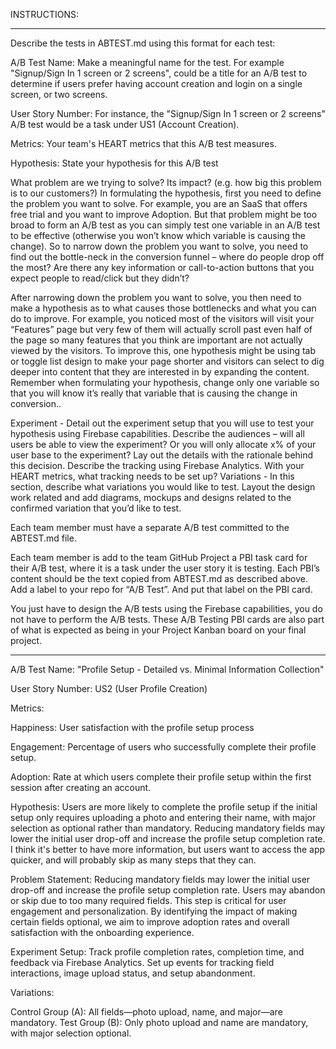 INSTRUCTIONS:

****
Describe the tests in ABTEST.md using this format for each test:

A/B Test Name:  Make a meaningful name for the test. For example  "Signup/Sign In 1 screen or 2 screens", could be a title for an A/B test to determine if users prefer having account creation and login on a single screen, or two screens.

User Story Number: For instance, the "Signup/Sign In 1 screen or 2 screens" A/B test would be a task under US1 (Account Creation). 

Metrics:  Your team's HEART metrics that this A/B test measures.

Hypothesis: State your hypothesis for this A/B test

What problem are we trying to solve? Its impact? (e.g. how big this problem is to our customers?) In formulating the hypothesis, first you need to define the problem you want to solve. For example, you are an SaaS that offers free trial and you want to improve Adoption. But that problem might be too broad to form an A/B test as you can simply test one variable in an A/B test to be effective (otherwise you won’t know which variable is causing the change). So to narrow down the problem you want to solve, you need to find out the bottle-neck in the conversion funnel – where do people drop off the most? Are there any key information or call-to-action buttons that you expect people to read/click but they didn’t? 

After narrowing down the problem you want to solve, you then need to make a hypothesis as to what causes those bottlenecks and what you can do to improve. For example, you noticed most of the visitors will visit your “Features” page but very few of them will actually scroll past even half of the page so many features that you think are important are not actually viewed by the visitors. To improve this, one hypothesis might be using tab or toggle list design to make your page shorter and visitors can select to dig deeper into content that they are interested in by expanding the content. Remember when formulating your hypothesis, change only one variable so that you will know it’s really that variable that is causing the change in conversion..

Experiment - Detail out the experiment setup that you will use to test your hypothesis using Firebase capabilities. Describe the audiences – will all users be able to view the experiment? Or you will only allocate x% of your user base to the experiment? Lay out the details with the rationale behind this decision. Describe the tracking using Firebase Analytics. With your HEART metrics, what tracking needs to be set up? 
Variations - In this section, describe what variations you would like to test. Layout the design work related and add diagrams, mockups and designs related to the confirmed variation that you’d like to test.

Each team member must have a separate A/B test committed to the ABTEST.md file.

Each team member is add to the team GitHub Project a PBI task card for their A/B test, where it is a task under the user story it is testing.  Each PBI’s content should be the text copied from ABTEST.md as described above.  Add a label to your repo for “A/B Test”. And put that label on the PBI card.

 You just have to design the A/B tests using the Firebase capabilities, you do not have to perform the A/B tests. These A/B Testing PBI cards are also part of what is expected as being in your Project Kanban board on your final project.

****

A/B Test Name: "Profile Setup - Detailed vs. Minimal Information Collection"

User Story Number: US2 (User Profile Creation)

Metrics:

Happiness: User satisfaction with the profile setup process 

Engagement: Percentage of users who successfully complete their profile setup.

Adoption: Rate at which users complete their profile setup within the first session after creating an account.

Hypothesis:
Users are more likely to complete the profile setup if the initial setup only requires uploading a photo and entering their name, with major selection as optional rather than mandatory. Reducing mandatory fields may lower the initial user drop-off and increase the profile setup completion rate. I think it's better to have more information, but users want to access the app quicker, and will probably skip as many steps that they can.

Problem Statement:
Reducing mandatory fields may lower the initial user drop-off and increase the profile setup completion rate. Users may abandon or skip due to too many required fields. This step is critical for user engagement and personalization. By identifying the impact of making certain fields optional, we aim to improve adoption rates and overall satisfaction with the onboarding experience.

Experiment Setup:
Track profile completion rates, completion time, and feedback via Firebase Analytics. Set up events for tracking field interactions, image upload status, and setup abandonment.

Variations:

Control Group (A): All fields—photo upload, name, and major—are mandatory.
Test Group (B): Only photo upload and name are mandatory, with major selection optional.
